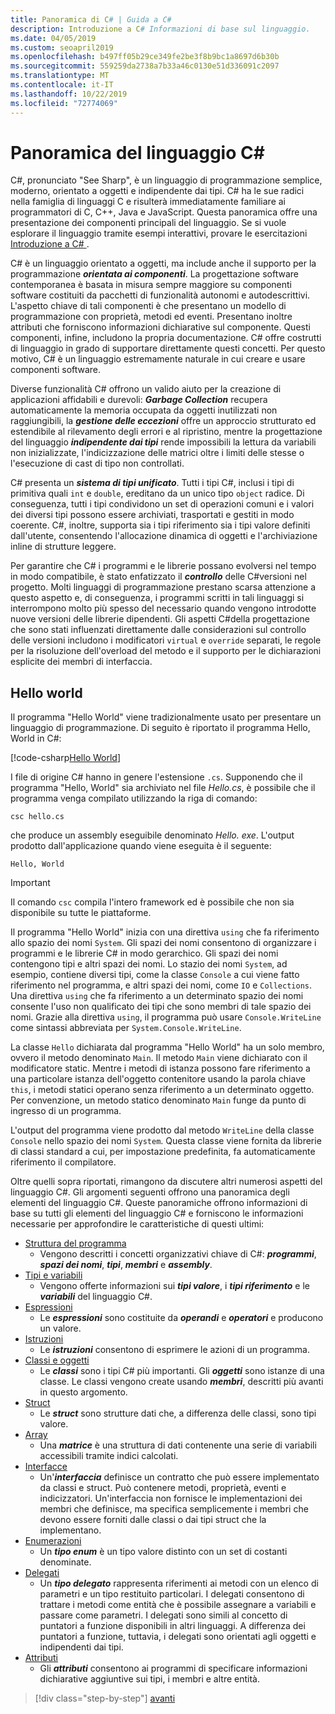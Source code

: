 ```yaml
---
title: Panoramica di C# | Guida a C#
description: Introduzione a C# Informazioni di base sul linguaggio.
ms.date: 04/05/2019
ms.custom: seoapril2019
ms.openlocfilehash: b497ff05b29ce349fe2be3f8b9bc1a8697d6b30b
ms.sourcegitcommit: 559259da2738a7b33a46c0130e51d336091c2097
ms.translationtype: MT
ms.contentlocale: it-IT
ms.lasthandoff: 10/22/2019
ms.locfileid: "72774069"
---
```

# <a name="a-tour-of-the-c-language"></a>Panoramica del linguaggio C#

C#, pronunciato "See Sharp", è un linguaggio di programmazione semplice, moderno, orientato a oggetti e indipendente dai tipi. C# ha le sue radici nella famiglia di linguaggi C e risulterà immediatamente familiare ai programmatori di C, C++, Java e JavaScript. Questa panoramica offre una presentazione dei componenti principali del linguaggio. Se si vuole esplorare il linguaggio tramite esempi interattivi, provare le esercitazioni [Introduzione a C# ](../tutorials/intro-to-csharp/index.md).

C# è un linguaggio orientato a oggetti, ma include anche il supporto per la programmazione ***orientata ai componenti***. La progettazione software contemporanea è basata in misura sempre maggiore su componenti software costituiti da pacchetti di funzionalità autonomi e autodescrittivi. L'aspetto chiave di tali componenti è che presentano un modello di programmazione con proprietà, metodi ed eventi. Presentano inoltre attributi che forniscono informazioni dichiarative sul componente. Questi componenti, infine, includono la propria documentazione. C# offre costrutti di linguaggio in grado di supportare direttamente questi concetti. Per questo motivo, C# è un linguaggio estremamente naturale in cui creare e usare componenti software.

Diverse funzionalità C# offrono un valido aiuto per la creazione di applicazioni affidabili e durevoli: ***Garbage Collection*** recupera automaticamente la memoria occupata da oggetti inutilizzati non raggiungibili, la ***gestione delle eccezioni*** offre un approccio strutturato ed estendibile al rilevamento degli errori e al ripristino, mentre la progettazione del linguaggio ***indipendente dai tipi*** rende impossibili la lettura da variabili non inizializzate, l'indicizzazione delle matrici oltre i limiti delle stesse o l'esecuzione di cast di tipo non controllati.

C# presenta un ***sistema di tipi unificato***. Tutti i tipi C#, inclusi i tipi di primitiva quali `int` e `double`, ereditano da un unico tipo `object` radice. Di conseguenza, tutti i tipi condividono un set di operazioni comuni e i valori dei diversi tipi possono essere archiviati, trasportati e gestiti in modo coerente. C#, inoltre, supporta sia i tipi riferimento sia i tipi valore definiti dall'utente, consentendo l'allocazione dinamica di oggetti e l'archiviazione inline di strutture leggere.

Per garantire che C# i programmi e le librerie possano evolversi nel tempo in modo compatibile, è stato enfatizzato il ***controllo*** delle C#versioni nel progetto. Molti linguaggi di programmazione prestano scarsa attenzione a questo aspetto e, di conseguenza, i programmi scritti in tali linguaggi si interrompono molto più spesso del necessario quando vengono introdotte nuove versioni delle librerie dipendenti. Gli aspetti C#della progettazione che sono stati influenzati direttamente dalle considerazioni sul controllo delle versioni includono i modificatori `virtual` e `override` separati, le regole per la risoluzione dell'overload del metodo e il supporto per le dichiarazioni esplicite dei membri di interfaccia.

## <a name="hello-world"></a>Hello world

Il programma "Hello World" viene tradizionalmente usato per presentare un linguaggio di programmazione. Di seguito è riportato il programma Hello, World in C#:

[!code-csharp[Hello World](~/samples/snippets/csharp/tour/hello/Program.cs)]

I file di origine C# hanno in genere l'estensione `.cs`. Supponendo che il programma "Hello, World" sia archiviato nel file *Hello.cs*, è possibile che il programma venga compilato utilizzando la riga di comando:

```console
csc hello.cs
```

che produce un assembly eseguibile denominato *Hello. exe*. L'output prodotto dall'applicazione quando viene eseguita è il seguente:

```console
Hello, World
```

> [!IMPORTANT]
> Il comando `csc` compila l'intero framework ed è possibile che non sia disponibile su tutte le piattaforme.

Il programma "Hello World" inizia con una direttiva `using` che fa riferimento allo spazio dei nomi `System`. Gli spazi dei nomi consentono di organizzare i programmi e le librerie C# in modo gerarchico. Gli spazi dei nomi contengono tipi e altri spazi dei nomi. Lo stazio dei nomi `System`, ad esempio, contiene diversi tipi, come la classe `Console` a cui viene fatto riferimento nel programma, e altri spazi dei nomi, come `IO` e `Collections`. Una direttiva `using` che fa riferimento a un determinato spazio dei nomi consente l'uso non qualificato dei tipi che sono membri di tale spazio dei nomi. Grazie alla direttiva `using`, il programma può usare `Console.WriteLine` come sintassi abbreviata per `System.Console.WriteLine`.

La classe `Hello` dichiarata dal programma "Hello World" ha un solo membro, ovvero il metodo denominato `Main`. Il metodo `Main` viene dichiarato con il modificatore static. Mentre i metodi di istanza possono fare riferimento a una particolare istanza dell'oggetto contenitore usando la parola chiave `this`, i metodi statici operano senza riferimento a un determinato oggetto. Per convenzione, un metodo statico denominato `Main` funge da punto di ingresso di un programma.

L'output del programma viene prodotto dal metodo `WriteLine` della classe `Console` nello spazio dei nomi `System`. Questa classe viene fornita da librerie di classi standard a cui, per impostazione predefinita, fa automaticamente riferimento il compilatore.

Oltre quelli sopra riportati, rimangono da discutere altri numerosi aspetti del linguaggio C#. Gli argomenti seguenti offrono una panoramica degli elementi del linguaggio C#. Queste panoramiche offrono informazioni di base su tutti gli elementi del linguaggio C# e forniscono le informazioni necessarie per approfondire le caratteristiche di questi ultimi:

- [Struttura del programma](program-structure.md)
  - Vengono descritti i concetti organizzativi chiave di C#: ***programmi***, ***spazi dei nomi***, ***tipi***, ***membri*** e ***assembly***.
- [Tipi e variabili](types-and-variables.md)
  - Vengono offerte informazioni sui ***tipi valore***, i ***tipi riferimento*** e le ***variabili*** del linguaggio C#.
- [Espressioni](expressions.md)
  - Le ***espressioni*** sono costituite da ***operandi*** e ***operatori*** e producono un valore.
- [Istruzioni](statements.md)
  - Le ***istruzioni*** consentono di esprimere le azioni di un programma.
- [Classi e oggetti](classes-and-objects.md)
  - Le ***classi*** sono i tipi C# più importanti. Gli ***oggetti*** sono istanze di una classe. Le classi vengono create usando ***membri***, descritti più avanti in questo argomento.
- [Struct](structs.md)
  - Le ***struct*** sono strutture dati che, a differenza delle classi, sono tipi valore.
- [Array](arrays.md)
  - Una ***matrice*** è una struttura di dati contenente una serie di variabili accessibili tramite indici calcolati.
- [Interfacce](interfaces.md)
  - Un'***interfaccia*** definisce un contratto che può essere implementato da classi e struct. Può contenere metodi, proprietà, eventi e indicizzatori. Un'interfaccia non fornisce le implementazioni dei membri che definisce, ma specifica semplicemente i membri che devono essere forniti dalle classi o dai tipi struct che la implementano.
- [Enumerazioni](enums.md)
  - Un ***tipo enum*** è un tipo valore distinto con un set di costanti denominate.
- [Delegati](delegates.md)
  - Un ***tipo delegato*** rappresenta riferimenti ai metodi con un elenco di parametri e un tipo restituito particolari. I delegati consentono di trattare i metodi come entità che è possibile assegnare a variabili e passare come parametri. I delegati sono simili al concetto di puntatori a funzione disponibili in altri linguaggi. A differenza dei puntatori a funzione, tuttavia, i delegati sono orientati agli oggetti e indipendenti dai tipi.
- [Attributi](attributes.md)
  - Gli ***attributi*** consentono ai programmi di specificare informazioni dichiarative aggiuntive sui tipi, i membri e altre entità.

> [!div class="step-by-step"]
> [avanti](program-structure.md)

